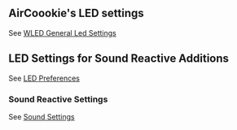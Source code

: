 
## AirCoookie's LED settings
See [WLED General Led Settings](https://github.com/aircoookie/WLED/wiki/Settings#led-settings)

## LED Settings for Sound Reactive Additions

See [LED Preferences](/WLEDSR/LED-Preferences)

### Sound Reactive Settings

See [Sound Settings](/WLEDSR/Sound-Settings)

